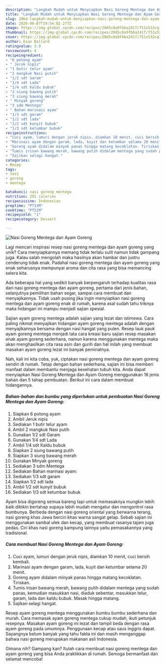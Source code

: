 ```yaml
---
description: "Langkah Mudah untuk Menyiapkan Nasi Goreng Mentega dan Ayam Goreng Anti Gagal"
title: "Langkah Mudah untuk Menyiapkan Nasi Goreng Mentega dan Ayam Goreng Anti Gagal"
slug: 2064-langkah-mudah-untuk-menyiapkan-nasi-goreng-mentega-dan-ayam-goreng-anti-gagal
date: 2020-06-07T19:54:02.277Z
image: https://img-global.cpcdn.com/recipes/20d5c8a9fbba241f/751x532cq70/nasi-goreng-mentega-dan-ayam-goreng-foto-resep-utama.jpg
thumbnail: https://img-global.cpcdn.com/recipes/20d5c8a9fbba241f/751x532cq70/nasi-goreng-mentega-dan-ayam-goreng-foto-resep-utama.jpg
cover: https://img-global.cpcdn.com/recipes/20d5c8a9fbba241f/751x532cq70/nasi-goreng-mentega-dan-ayam-goreng-foto-resep-utama.jpg
author: Evan Ballard
ratingvalue: 3.9
reviewcount: 4
recipeingredient:
- "6 potong ayam"
- " Jeruk nipis"
- "1 butir telur ayam"
- "2 mangkuk Nasi putih"
- "1/2 sdt Garam"
- "1/4 sdt Lada"
- "1/4 sdt Kaldu bubuk"
- "2 siung bawang putih"
- "3 siung bawang merah"
- " Minyak goreng"
- "3 sdm Mentega"
- " Bahan marinasi ayam"
- "1/3 sdt garam"
- "1/2 sdt lada"
- "1/2 sdt kunyit bubuk"
- "1/3 sdt ketumbar bubuk"
recipeinstructions:
- "Cuci ayam, lumuri dengan jeruk nipis, diamkan 10 menit, cuci bersih kembali."
- "Marinasi ayam dengan garam, lada, kuyit dan ketumbar selama 20 menit."
- "Goreng ayam didalam minyak panas hingga matang kecoklatan. Tiriskan."
- "Tumis irisan bawang merah, bawang putih didalam mentega yang sudah panas, kemudian masukkan nasi, diaduk sebentar, masukkan telur, garam, lada dan kaldu bubuk. Masak hingga matang."
- "Sajikan selagi hangat."
categories:
- Resep
tags:
- nasi
- goreng
- mentega

katakunci: nasi goreng mentega 
nutrition: 291 calories
recipecuisine: Indonesian
preptime: "PT13M"
cooktime: "PT51M"
recipeyield: "1"
recipecategory: Dessert

---
```



![Nasi Goreng Mentega dan Ayam Goreng](https://img-global.cpcdn.com/recipes/20d5c8a9fbba241f/751x532cq70/nasi-goreng-mentega-dan-ayam-goreng-foto-resep-utama.jpg)

Lagi mencari inspirasi resep nasi goreng mentega dan ayam goreng yang unik? Cara menyiapkannya memang tidak terlalu sulit namun tidak gampang juga. Kalau salah mengolah maka hasilnya akan hambar dan justru cenderung tidak enak. Padahal nasi goreng mentega dan ayam goreng yang enak seharusnya mempunyai aroma dan cita rasa yang bisa memancing selera kita.

Ada beberapa hal yang sedikit banyak berpengaruh terhadap kualitas rasa dari nasi goreng mentega dan ayam goreng, pertama dari jenis bahan, selanjutnya pemilihan bahan segar, sampai cara membuat dan menyajikannya. Tidak usah pusing jika ingin menyiapkan nasi goreng mentega dan ayam goreng enak di rumah, karena asal sudah tahu triknya maka hidangan ini mampu menjadi sajian spesial.

Sajian ayam goreng mentega adalah sajian yang lezat dan istimewa. Cara paling nikmat menyajikan hidangan ayam goreng mentega adalah dengan menyajikannya bersama dengan nasi hangat yang pulen. Resep lauk pauk ayam goreng mentega menjadi tata cara kreasi baru sajian resep masakan enak ayam goreng sederhana, namun karena menggunakan mentega maka akan menghasilkan cita rasa asin dan gurih dan hal inilah yang membuat masakan ayam goreng lezat ini banyak peminatnya.


Nah, kali ini kita coba, yuk, ciptakan nasi goreng mentega dan ayam goreng sendiri di rumah. Tetap dengan bahan sederhana, sajian ini bisa memberi manfaat dalam membantu menjaga kesehatan tubuh kita. Anda dapat menyiapkan Nasi Goreng Mentega dan Ayam Goreng menggunakan 16 jenis bahan dan 5 tahap pembuatan. Berikut ini cara dalam membuat hidangannya.

<!--inarticleads1-->

##### Bahan-bahan dan bumbu yang diperlukan untuk pembuatan Nasi Goreng Mentega dan Ayam Goreng:

1. Siapkan 6 potong ayam
1. Ambil  Jeruk nipis
1. Sediakan 1 butir telur ayam
1. Ambil 2 mangkuk Nasi putih
1. Gunakan 1/2 sdt Garam
1. Gunakan 1/4 sdt Lada
1. Ambil 1/4 sdt Kaldu bubuk
1. Siapkan 2 siung bawang putih
1. Siapkan 3 siung bawang merah
1. Gunakan  Minyak goreng
1. Sediakan 3 sdm Mentega
1. Sediakan  Bahan marinasi ayam:
1. Sediakan 1/3 sdt garam
1. Siapkan 1/2 sdt lada
1. Ambil 1/2 sdt kunyit bubuk
1. Sediakan 1/3 sdt ketumbar bubuk


Ayam bisa digoreng semua bareng tapi untuk memasaknya mungkin lebih baik dibikin bertahap supaya lebih mudah mengatur dan mengontrol rasa bumbunya. Berbeda dengan nasi goreng oriental yang berwarna terang, nasi goreng khas Jawa berciri khas warna sangat gelap. Sebab sajian ini menggunakan sambal ulek dan kecap, yang membuat rasanya tajam juga pedas. Ciri khas nasi goreng kampung lainnya yaitu pemasakannya yang tradisional. 

<!--inarticleads2-->

##### Cara membuat Nasi Goreng Mentega dan Ayam Goreng:

1. Cuci ayam, lumuri dengan jeruk nipis, diamkan 10 menit, cuci bersih kembali.
1. Marinasi ayam dengan garam, lada, kuyit dan ketumbar selama 20 menit.
1. Goreng ayam didalam minyak panas hingga matang kecoklatan. Tiriskan.
1. Tumis irisan bawang merah, bawang putih didalam mentega yang sudah panas, kemudian masukkan nasi, diaduk sebentar, masukkan telur, garam, lada dan kaldu bubuk. Masak hingga matang.
1. Sajikan selagi hangat.


Resep ayam goreng mentega menggunakan bumbu bumbu sederhana dan murah. Cara memasak ayam goreng mentega cukup mudah, ikuti petunjuk resepnya. Masakan ayam goreng ini lezat dan tampil beda dengan rasa ayam goreng pada umumnya. Penggunaan kecap atau saus inggris dapat. Sayangnya belum banyak yang tahu fakta ini dan masih menganggap bahwa nasi goreng merupakan makanan asli Indonesia. 

Gimana nih? Gampang kan? Itulah cara membuat nasi goreng mentega dan ayam goreng yang bisa Anda praktikkan di rumah. Semoga bermanfaat dan selamat mencoba!
